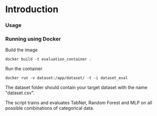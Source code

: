# Introduction 

### Usage 

### Running using Docker

Build the image

```docker build -t evaluation_container . ```

Run the container

```docker run -v dataset:/app/dataset/ -t -i dataset_eval ```

The dataset folder should contain your target dataset with the name "dataset.csv".

The script trains and evaluates TabNet, Random Forest and MLP on all possible combinations of categorical data.
